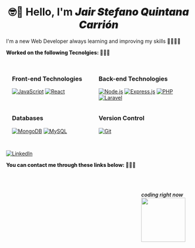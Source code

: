 <h1 align="center"> 🤓👋  Hello, I'm <span style="font-style:italic;font-weight:1000"> Jair Stefano Quintana Carrión </span> </h1>

<p> 
I'm a new Web Developer always learning and improving my skills 👨‍💻👨‍💻
</p>

<p style='font-weight: 800' >Worked on the following Tecnolgies: 🤖🤖🤖 </p>

<div style="padding: 1rem;display:grid; grid-template-columns: 1fr 1fr">

<span>

<h3> Front-end Technologies </h3>

[![JavaScript](https://img.shields.io/badge/JavaScript-F7DF1E?style=for-the-badge&logo=javascript&logoColor=black)](https://www.javascript.com/)
[![React](https://img.shields.io/badge/React-61DAFB?style=for-the-badge&logo=react&logoColor=black)](https://reactjs.org/)

</span>

<span>

<h3> Back-end Technologies </h3>

[![Node.js](https://img.shields.io/badge/Node.js-43853D?style=for-the-badge&logo=node.js&logoColor=white)](https://nodejs.org/)
[![Express.js](https://img.shields.io/badge/Express.js-000000?style=for-the-badge&logo=express&logoColor=white)](https://expressjs.com/)
[![PHP](https://img.shields.io/badge/PHP-777BB4?style=for-the-badge&logo=php&logoColor=white)](https://www.php.net/)
[![Laravel](https://img.shields.io/badge/Laravel-FF2D20?style=for-the-badge&logo=laravel&logoColor=white)](https://laravel.com/)

</span>

<span>

<h3> Databases </h3>

[![MongoDB](https://img.shields.io/badge/MongoDB-47A248?style=for-the-badge&logo=mongodb&logoColor=white)](https://www.mongodb.com/)
[![MySQL](https://img.shields.io/badge/MySQL-4479A1?style=for-the-badge&logo=mysql&logoColor=white)](https://www.mysql.com/)

</span>

<span>

<h3> Version Control </h3>

[![Git](https://img.shields.io/badge/Git-F05032?style=for-the-badge&logo=git&logoColor=white)](https://git-scm.com/)

</span>

</div>

[![LinkedIn](https://img.shields.io/badge/LinkedIn-0077B5?style=for-the-badge&logo=linkedin&logoColor=white)](https://www.linkedin.com/public-profile/settings?trk=d_flagship3_profile_self_view_public_profile)

<p style='font-weight: 800' >You can contact me through these links below: 🚀🚀🚀 </p>
<br>
<br><div style="float:right; font-style:italic;font-weight:600;padding:1rem" >
coding right now <br> <img  src='https://media.tenor.com/G69XvhZj1wMAAAAi/code-encoding.gif' width="120" />
</div>

